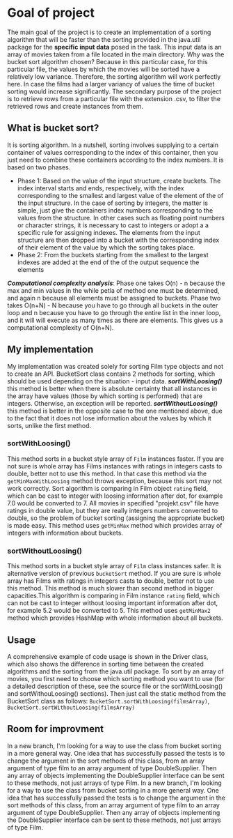 # Goal of project
The main goal of the project is to create an implementation of a sorting algorithm that will be faster than the sorting provided in the java.util package for the **specific input data** posed in the task. This input data is an array of movies taken from a file located in the main directory. Why was the bucket sort algorithm chosen? Because in this particular case, for this particular file, the values by which the movies will be sorted have a relatively low variance. Therefore, the sorting algorithm will work perfectly here. In case the films had a larger variancy of values the time of bucket sorting would increase significantly. 
The secondary purpose of the project is to retrieve rows from a particular file with the extension .csv, to filter the retrieved rows and create instances from them. 
## What is bucket sort?
It is sorting algorithm. In a nutshell, sorting involves supplying to a certain
container of values corresponding to the index of this container, then you just need to combine these containers according to the
index numbers. It is based on two phases.
* Phase 1: Based on the value of the input structure, create buckets. The index interval starts and ends, respectively, with the index corresponding to the smallest and largest value of the element of the
of the input structure. In the case of sorting by integers, the matter is simple, just
give the containers index numbers corresponding to the values from the structure. In other cases
such as floating point numbers or character strings, it is necessary to cast to integers or adopt a
a specific rule for assigning indexes. The elements from the input structure are then dropped into a
bucket with the corresponding index of their element of the value by which the sorting takes place.
* Phase 2: From the buckets starting from the smallest to the largest indexes are added at the end of the
of the output sequence the elements

***Computational complexity analysis***: Phase one takes
O(n) - n because the max and min values in the while petla of method one must be determined, and again n because
all elements must be assigned to buckets. Phase two takes O(n+N) - N because you have to go through
all buckets in the outer loop and n because you have to go through the entire list in the inner loop, and it will
will execute as many times as there are elements. This gives us a computational complexity of O(n+N).

## My implementation
My implementation was created solely for sorting Film type objects and not to create an API. 
BucketSort class contains 2 methods for sorting, which should be used depending on the situation - input data.
***sortWithLoosing()*** this method is better when there is absolute certainty that all instances in the array have values (those by which sorting is performed) that are integers. Otherwise, an exception will be reported.
***sortWithoutLoosing()*** this method is better in the opposite case to the one mentioned above, due to the fact that it does not lose information about the values by which it sorts, unlike the first method.


### sortWithLoosing() ###
This method sorts in a bucket style array of <code>Film</code> instances faster.
If you are not sure is whole array has Films instances with ratings in integers
casts to double, better not to use this method. In that case this method via the
<code>getMinMaxWithLoosing</code> method throws exception, because this sort may not work
correctly. Sort algorithm is comparing in Film object <code>rating</code> field, which
can be cast to integer with loosing information after dot, for example 7.0 would
be converted to 7. All movies in specified "projekt.csv" file have ratings in double
value, but they are really integers numbers converted to double, so the problem of
bucket sorting (assigning the appropriate bucket) is made easy. This method uses
<code>getMinMax</code> method which provides array of integers with information about buckets.
### sortWithoutLoosing() ###
This method sorts in a bucket style array of <code>Film</code> class instances safer.
It is alternative version of previous <code>bucketSort</code> method. If you are sure
is whole array has Films with ratings in integers casts to double, better not to use
this method. This method is much slower than second method in bigger capacities.This
algorithm is comparing in Film instance <code>rating</code> field, which can not
be cast to integer without loosing important information after dot, for example
5.2 would be converted to 5. This method uses <code>getMinMax2</code> method which
provides HashMap with whole information about all buckets.
## Usage  ##
A comprehensive example of code usage is shown in the Driver class, which also shows the difference in sorting time between the created algorithms and the sorting from the java.util package. To sort by an array of movies, you first need to choose which sorting method you want to use (for a detailed description of these, see the source file or the sortWithLoosing() and sortWithouLoosing() sections). Then just call the static method from the BucketSort class as follows: <code>BucketSort.sortWithLoosing(filmsArray)</code>, <code>BucketSort.sortWithoutLoosing(filmsArray)</code>
## Room for improvment ###
In a new branch, I'm looking for a way to use the class from bucket sorting in a more general way. One idea that has successfully passed the tests is to change the argument in the sort methods of this class, from an array argument of type film to an array argument of type DoubleSupplier. Then any array of objects implementing the DoubleSupplier interface can be sent to these methods, not just arrays of type Film. In a new branch, I'm looking for a way to use the class from bucket sorting in a more general way. One idea that has successfully passed the tests is to change the argument in the sort methods of this class, from an array argument of type film to an array argument of type DoubleSupplier. Then any array of objects implementing the DoubleSupplier interface can be sent to these methods, not just arrays of type Film.
